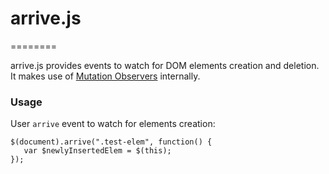 # arrive.js
========

arrive.js provides events to watch for DOM elements creation and deletion. It makes use of [Mutation Observers](https://developer.mozilla.org/en/docs/Web/API/MutationObserver) internally.

### Usage
User `arrive` event to watch for elements creation:
 ```
$(document).arrive(".test-elem", function() {
    var $newlyInsertedElem = $(this);
});
```
